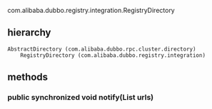 com.alibaba.dubbo.registry.integration.RegistryDirectory

## hierarchy
```
AbstractDirectory (com.alibaba.dubbo.rpc.cluster.directory)
    RegistryDirectory (com.alibaba.dubbo.registry.integration)
```

## methods
### public synchronized void notify(List<URL> urls)
